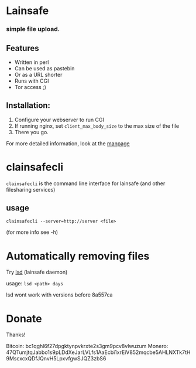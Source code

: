 # Lainsafe
### simple file upload.

## Features

* Written in perl
* Can be used as pastebin
* Or as a URL shorter
* Runs with CGI
* Tor access ;)

## Installation:

1. Configure your webserver to run CGI
2. If running nginx, set ```client_max_body_size``` to the max size of
   the file
2. There you go.

For more detailed information, look at the
[manpage](https://codeberg.org/qorg11/lainsafe/src/branch/master/doc/lainsafe.md)



# clainsafecli

`clainsafecli` is the command line interface for lainsafe (and other
filesharing services)

## usage

`clainsafecli --server=http://server <file>`

(for more info see -h)

# Automatically removing files

Try [lsd](https://git.kalli.st/czar/lsd) (lainsafe daemon)

usage: `lsd <path> days`

lsd wont work with versions before 8a557ca

# Donate

Thanks!

Bitcoin: bc1qghl6f27dpgktynpvkrxte2s3gm9pcv8vlwuzum
Monero: 47QTumjtqJabbo1s9pLDdXeJarLVLfs1AaEcbi1xrEiV852mqcbe5AHLNXTk7tH9MscxcxQDfJQnvH5LpxvfgwSJQZ3zbS6
